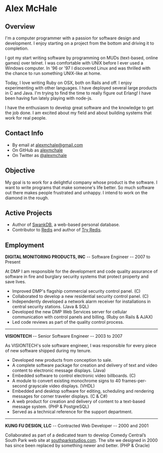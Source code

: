 Alex McHale
===========

Overview
--------

I'm a computer programmer with a passion for software design and development. I
enjoy starting on a project from the bottom and driving it to completion.

I got my start writing software by programming on MUDs (text-based, online
games) over telnet. I was comfortable with UNIX before I ever used a
Windows computer. In '96 or '97 I discovered Linux and was thrilled with the
chance to run something UNIX-like at home.

Today, I love writing Ruby on OSX, both on Rails and off. I enjoy experimenting
with other languages. I have deployed several large products in C and Java. I'm
trying to find the time to really figure out Erlang! I have been having fun
lately playing with node-js.

I have the enthusiasm to develop great software and the knowledge to get the
job done. I am excited about my field and about building systems that work for
real people.

Contact Info
------------

* By email at [alexmchale@gmail.com](mailto:alexmchale@gmail.com)
* On GitHub as [alexmchale](http://github.com/alexmchale)
* On Twitter as [@alexmchale](http://twitter.com/alexmchale)

Objective
---------

My goal is to work for a delightful company whose product is the software. I
want to write programs that make someone's life better. So much software out
there makes people frustrated and unhappy. I intend to work on the diamond in
the rough.

Active Projects
---------------

* Author of [SwankDB](https://swankdb.com), a web-based personal database.
* Contributor to [Redis](http://code.google.com/p/redis/) and author of
  [Try Redis](http://try.redis-db.com).

Employment
----------

**DIGITAL MONITORING PRODUCTS, INC** -- Software Engineer -- 2007 to Present

At DMP I am responsible for the development and code quality assurance of
software in fire and burglary security systems that protect property and save
lives.

* Improved DMP's flagship commercial security control panel. (C)
* Collaborated to develop a new residential security control panel. (C)
* Independently developed a network alarm receiver for installations in
  central security stations. (Java & SQL)
* Developed the new DMP Web Services server for cellular communication
  with control panels and billing. (Ruby on Rails & AJAX)
* Led code reviews as part of the quality control process.

---

**VISIONTECH** -- Senior Software Engineer -- 2003 to 2007

As VISIONTECH's sole software engineer, I was responsible for every piece of
new software shipped during my tenure.

* Developed new products from conception to sale.
* A complete software package for creation and delivery of text and video
  content to electronic message displays. (Java)
* Embedded software to control electronic video billboards. (C)
* A module to convert existing monochrome signs to 40 frames-per-second
  grayscale video displays. (VHDL)
* Embedded and desktop software for editing, scheduling and rendering
  messages for corner traveler displays. (C & C#)
* A web product for creation and delivery of content to a text-based
  message system. (PHP & PostgreSQL)
* Served as a technical reference for the support department.

---

**KUNG FU DESIGN, LLC** -- Contracted Web Developer -- 2000 and 2001

Collaborated as part of a dedicated team to develop Comedy Central’s South Park
web site at [southparkstudios.com](http://southparkstudios.com). The site we
designed in 2000 has since been replaced by something newer and better. (PHP &
Oracle)
